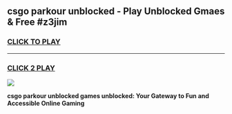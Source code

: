 
## csgo parkour unblocked - Play Unblocked Gmaes & Free #z3jim
<h3>
<a href="https://news.freeplayer.one?title=csgo_parkour_unblocked&ref=24F">CLICK TO PLAY</a></h3>
<hr>

<h3>
<a href="https://news.freeplayer.one?title=csgo_parkour_unblocked&ref=24F">CLICK 2 PLAY</a>
  
</h3>

<a href="https://news.freeplayer.one?title=csgo_parkour_unblocked&ref=24F/"><img src="https://clearcache.store/games.png"></a>


**csgo parkour unblocked games unblocked: Your Gateway to Fun and Accessible Online Gaming**
